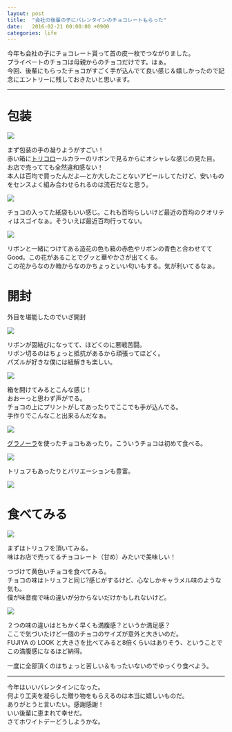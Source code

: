 ```yaml
---
layout: post
title:  "会社の後輩の子にバレンタインのチョコレートもらった"
date:   2016-02-21 00:00:00 +0900
categories: life
---
```


今年も会社の子にチョコレート貰って首の皮一枚でつながりました。  
プライベートのチョコは母親からのチョコだけです。はぁ。  
今回、後輩にもらったチョコがすごく手が込んでて良い感じ＆嬉しかったので記念にエントリーに残しておきたいと思います。

* * *

# 包装

![](https://lh3.googleusercontent.com/-3LpFlev86MM/VslZnPQjKRI/AAAAAAAARQg/dnFb3_4i_xQ/s1024/DSC03720.jpg)

まず包装の手の凝りようがすごい！  
赤い箱に[トリコロ](http://d.hatena.ne.jp/keyword/%A5%C8%A5%EA%A5%B3%A5%ED)ールカラーのリボンで見るからにオシャレな感じの見た目。  
お店で売ってても全然違和感ない！  
本人は百均で買ったんだよ―とか大したことないアピールしてたけど、安いものをセンスよく組み合わせられるのは流石だなと思う。

![](https://lh3.googleusercontent.com/-1aWdQ-uxNcU/VslZ6buUxYI/AAAAAAAARQs/ciAtnLYoMd8/s1024/DSC03724.jpg)

チョコの入ってた紙袋もいい感じ。これも百均らしいけど最近の百均のクオリティはスゴイなぁ。そういえば最近百均行ってない。

![](https://lh3.googleusercontent.com/-cnEgUhUVDJU/VslbVIsgeBI/AAAAAAAARRQ/L4Ey-EwDdiE/s1024/DSC03733.jpg)

リボンと一緒につけてある造花の色も箱の赤色やリボンの青色と合わせててGood。この花があることでグッと華やかさが出てくる。  
この花からなのか箱からなのかちょっといい匂いもする。気が利いてるなぁ。

# 開封

外目を堪能したのでいざ開封

![](https://lh3.googleusercontent.com/-9s75zGZ5HnM/Vslbfv9UxbI/AAAAAAAARRY/WQgncaI3yQc/s1024/DSC03734.jpg)

リボンが固結びになってて、ほどくのに悪戦苦闘。  
リボン切るのはちょっと抵抗があるから頑張ってほどく。  
パズルが好きな僕には紐解きも楽しい。

![](https://lh3.googleusercontent.com/-Vh4USBDrl7c/VslcuTeCY1I/AAAAAAAARSM/DoB05XqBhqc/s1024/DSC03741.jpg)

箱を開けてみるとこんな感じ！  
おおーっと思わず声がでる。  
チョコの上にプリントがしてあったりでここでも手が込んでる。  
手作りでこんなこと出来るんだなぁ。

![](https://lh3.googleusercontent.com/-GbAEBmJbPJg/VsldFV-wZhI/AAAAAAAARSg/OeOr0KCe0tQ/s1024/DSC03744.jpg)

[グラノーラ](http://d.hatena.ne.jp/keyword/%A5%B0%A5%E9%A5%CE%A1%BC%A5%E9)を使ったチョコもあったり。こういうチョコは初めて食べる。

![](https://lh3.googleusercontent.com/-_SqLhE3E6WY/VsldOzO7pRI/AAAAAAAARSo/58cE7penkBg/s1024/DSC03745.jpg)

トリュフもあったりとバリエーションも豊富。

![](https://lh3.googleusercontent.com/-RSVmON172BU/VsldgFH-E7I/AAAAAAAARS0/fOD1xf0BAnQ/s1024/DSC03747.jpg)

# 食べてみる

![](https://lh3.googleusercontent.com/-f-e6CDXbZ-Y/Vslo6Wa6jPI/AAAAAAAARZg/d15VcRfSAk4/s1024/DSC03813.jpg)

まずはトリュフを頂いてみる。  
味はお店で売ってるチョコレート（甘め）みたいで美味しい！

つづけて黄色いチョコを食べてみる。  
チョコの味はトリュフと同じ?感じがするけど、心なしかキャラメル味のような気も。  
僕が味音痴で味の違いが分からないだけかもしれないけど。

![](https://lh3.googleusercontent.com/-QhBfbxutX0U/Vslp4QfpOEI/AAAAAAAARZw/-p73dsLgD14/s1024/DSC03818.jpg)

２つの味の違いはともかく早くも満腹感？というか満足感？  
ここで気づいたけど一個のチョコのサイズが意外と大きいのだ。  
FUJIYA の LOOK と大きさを比べてみると8倍くらいはありそう、ということでこの満腹感になるほど納得。

一度に全部頂くのはちょっと苦しい＆もったいないのでゆっくり食べよう。

* * *

今年はいいバレンタインになった。  
何より工夫を凝らした贈り物をもらえるのは本当に嬉しいものだ。  
ありがとうと言いたい。感謝感謝！  
いい後輩に恵まれて幸せだ。  
さてホワイトデーどうしようかな。


